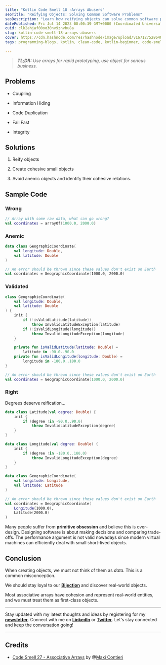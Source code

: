 ```yaml
---
title: "Kotlin Code Smell 18 -Arrays Abusers"
seoTitle: "Reifying Objects: Solving Common Software Problems"
seoDescription: "Learn how reifying objects can solve common software problems such as coupling, information hiding, and code duplication. Improve your software design today"
datePublished: Fri Jul 14 2023 08:00:39 GMT+0000 (Coordinated Universal Time)
cuid: clk2ahjaf00oo30nv9znvbu8a
slug: kotlin-code-smell-18-arrays-abusers
cover: https://cdn.hashnode.com/res/hashnode/image/upload/v1671275286483/KSafVuVqm.jpeg
tags: programming-blogs, kotlin, clean-code, kotlin-beginner, code-smell-1

---
```


> ***TL;DR:*** *Use arrays for rapid prototyping, use object for serious business.*

## **Problems**

* Coupling
    
* Information Hiding
    
* Code Duplication
    
* Fail Fast
    
* Integrity
    

## Solutions

1. Reify objects
    
2. Create cohesive small objects
    
3. Avoid anemic objects and identify their cohesive relations.
    

## Sample Code

### Wrong

```kotlin
// Array with some raw data, what can go wrong?
val coordinates = arrayOf(1000.0, 2000.0)
```

### Anemic

```kotlin
data class GeographicCoordinate(
    val longitude: Double,
    val latitude: Double 
)

// An error should be thrown since these values don't exist on Earth
val coordinates = GeographicCoordinate(1000.0, 2000.0)
```

### Validated

```kotlin
class GeographicCoordinate(
    val longitude: Double,
    val latitude: Double
) {
    init {
        if (!isValidLatitude(latitude))
            throw InvalidLatitudeException(latitude)
        if (!isValidLongitude(longitude))
            throw InvalidLongitudeException(longitude)
    }

    private fun isValidLatitude(latitude: Double) =
        latitude in -90.0..90.0
    private fun isValidLongitude(longitude: Double) =
        longitude in -180.0..180.0
}

// An error should be thrown since these values don't exist on Earth
val coordinates = GeographicCoordinate(1000.0, 2000.0)
```

### Right

Degrees deserve reification...

```kotlin
data class Latitude(val degree: Double) {
    init {
        if (degree !in -90.0..90.0)
            throw InvalidLatitudeException(degree)
    }
}

data class Longitude(val degree: Double) {
    init {
        if (degree !in -180.0..180.0)
            throw InvalidLongitudeException(degree)
    }
}

data class GeographicCoordinate(
    val longitude: Longitude,
    val latitude: Latitude
)

// An error should be thrown since these values don't exist on Earth
val coordinates = GeographicCoordinate(
    Longitude(1000.0),
    Latitude(2000.0)
)
```

Many people suffer from **primitive obsession** and believe this is over-design. Designing software is about making decisions and comparing trade-offs. The performance argument is not valid nowadays since modern virtual machines can efficiently deal with small short-lived objects.

## **Conclusion**

When creating objects, we must not think of them as *data*. This is a common misconception.

We should stay loyal to our [**Bijection**](https://maximilianocontieri.com/the-one-and-only-software-design-principle) and discover real-world objects.

Most associative arrays have cohesion and represent real-world entities, and we must treat them as first-class objects.

---

Stay updated with my latest thoughts and ideas by registering for my [**newsletter**](https://yonatankarp.com/newsletter). Connect with me on [**LinkedIn**](https://www.linkedin.com/in/yonatankarp/) or [**Twitter**](https://twitter.com/yonatan_karp). Let's stay connected and keep the conversation going!

---

## Credits

* [Code Smell 27 - Associative Arrays](https://maximilianocontieri.com/code-smell-27-associative-arrays) by @[Maxi Contieri](@mcsee)